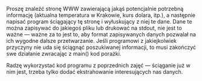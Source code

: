 Proszę znaleźć stronę WWW zawierającą jakąś potencjalnie potrzebną informację (aktualna temperatura w Krakowie, kurs dolara, itp.), a następnie napisać program ściągający tę stronę i wyłuskujący z niej te dane. Dane te można zapisywać do jakiegoś pliku lub drukować na stdout, nie jest to ważne — ważne za to jest to, aby format zapisywanych danych pozwalał na ich wygodne dalsze przetwarzanie. Jeśli programowi z jakiejkolwiek przyczyny nie uda się ściągnąć poszukiwanej informacji, to musi zakończyć swe działanie zwracając z main() kod porażki.

Radzę wykorzystać kod programu z poprzednich zajęć — ściąganie już w nim jest, trzeba tylko dodać ekstrahowanie interesujących nas danych.
